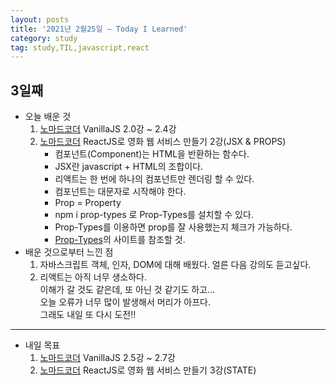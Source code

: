 ```yaml
---
layout: posts
title: '2021년 2월25일 — Today I Learned'
category: study
tag: study,TIL,javascript,react
---
```


## 3일째

- 오늘 배운 것
  1. [노마드코더][1] VanillaJS 2.0강 ~ 2.4강
  2. [노마드코더][1] ReactJS로 영화 웹 서비스 만들기 2강(JSX & PROPS)
     - 컴포넌트(Component)는 HTML을 반환하는 함수다.
     - JSX란 javascript + HTML의 조합이다.
     - 리액트는 한 번에 하나의 컴포넌트만 렌더링 할 수 있다.
     - 컴포넌트는 대문자로 시작해야 한다.
     - Prop = Property
     - npm i prop-types 로 Prop-Types를 설치할 수 있다.
     - Prop-Types를 이용하면 prop를 잘 사용했는지 체크가 가능하다.
     - [Prop-Types][2]의 사이트를 참조할 것.
       <br>
- 배운 것으로부터 느낀 점
  1. 자바스크립트 객체, 인자, DOM에 대해 배웠다. 얼른 다음 강의도 듣고싶다.
  2. 리액트는 아직 너무 생소하다.  
     이해가 갈 것도 같은데, 또 아닌 것 같기도 하고...  
     오늘 오류가 너무 많이 발생해서 머리가 아프다.  
     그래도 내일 또 다시 도전!!
     <br>

---

- 내일 목표
  1. [노마드코더][1] VanillaJS 2.5강 ~ 2.7강
  2. [노마드코더][1] ReactJS로 영화 웹 서비스 만들기 3강(STATE)
     <br>

[1]: https://nomadcoders.co/ '노마드코더'
[2]: https://ko.reactjs.org/docs/typechecking-with-proptypes.html 'Prop-Types'
